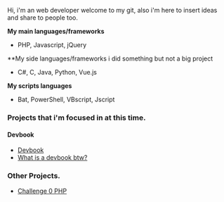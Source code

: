 
Hi, i'm an web developer welcome to my git, also i'm here to insert ideas and share to people too.

**My main languages/frameworks**
- PHP, Javascript, jQuery

**My side languages/frameworks 
i did something but not a big project

- C#, C, Java, Python, Vue.js

**My scripts languages**
- Bat, PowerShell, VBscript, Jscript

### Projects that i'm focused in at this time.

#### Devbook
- [Devbook](https://github.com/hiagosilverio/web-devbook/wiki)
- [What is a devbook btw?](https://github.com/hiagosilverio/web-devbook)

### Other Projects.

- [Challenge 0 PHP](https://github.com/hiagosilverio/challenge-0-php/blob/master/README.md)

